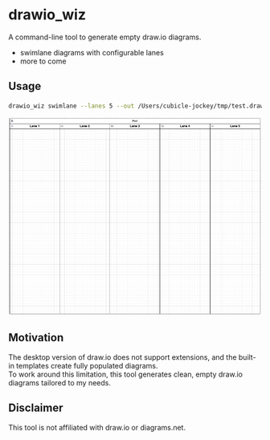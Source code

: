 # drawio_wiz

A command-line tool to generate empty draw.io diagrams.

* swimlane diagrams with configurable lanes
* more to come

## Usage

```bash
drawio_wiz swimlane --lanes 5 --out /Users/cubicle-jockey/tmp/test.drawio
```

![img.png](img.png)

## Motivation

The desktop version of draw.io does not support extensions, and the built-in templates create fully populated
diagrams.  
To work around this limitation, this tool generates clean, empty draw.io diagrams tailored to my needs.

## Disclaimer

This tool is not affiliated with draw.io or diagrams.net.